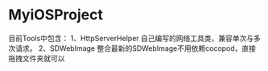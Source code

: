 # MyiOSProject

目前Tools中包含：
1、HttpServerHelper 自己编写的网络工具类，兼容单次与多次请求。
2、SDWebImage 整合最新的SDWebImage不用依赖cocopod，直接拖拽文件夹就可以
